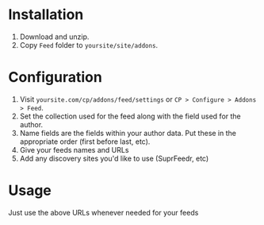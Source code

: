 # Installation

1. Download and unzip.
2. Copy `Feed` folder to `yoursite/site/addons`.

# Configuration 
1. Visit `yoursite.com/cp/addons/feed/settings` or `CP > Configure > Addons > Feed`.
2. Set the collection used for the feed along with the field used for the author.
3. Name fields are the fields within your author data. Put these in the appropriate order (first before last, etc).
4. Give your feeds names and URLs
5. Add any discovery sites you'd like to use (SuprFeedr, etc)

# Usage

Just use the above URLs whenever needed for your feeds